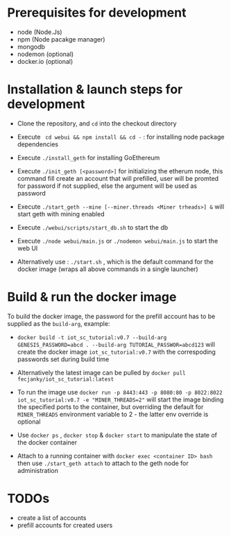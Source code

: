 # Prerequisites for development

- node (Node.Js)
- npm (Node pacakge manager)
- mongodb
- nodemon (optional)
- docker.io (optional)

# Installation & launch steps for development

- Clone the repository, and `cd` into the checkout directory

- Execute ``` cd webui && npm install && cd -``` : for installing node package dependencies

- Execute `./install_geth` for installing GoEthereum 

- Execute `./init_geth [<password>]` for initializing the etherum node, this command fill create an account that will prefilled, user will be promted for password if not supplied, else the argument will be used as password

- Execute `./start_geth --mine [--miner.threads <Miner trheads>] &`  will start geth with mining enabled

- Execute `./webui/scripts/start_db.sh` to start the db

- Execute `./node webui/main.js` or `./nodemon webui/main.js` to start the web UI

- Alternatively use : `./start.sh` , which is the default command for the docker image (wraps all above commands in a single launcher)

# Build & run the docker image

To build the docker image, the password for the prefill account has to be supplied as the `build-arg`, example:
- `docker build -t iot_sc_tutorial:v0.7 --build-arg GENESIS_PASSWORD=abcd . --build-arg TUTORIAL_PASSWOR=abcd123` will create the docker image `iot_sc_tutorial:v0.7` with the correspoding passwords set during build time

- Alternatively the latest image can be pulled by `docker pull fecjanky/iot_sc_tutorial:latest`

- To run the image use `docker run -p 8443:443 -p 8080:80 -p 8022:8022 iot_sc_tutorial:v0.7 -e "MINER_THREADS=2"` will start the image binding the specified ports to the container, but overriding the default for `MINER_THREADS` environment variable to 2 - the latter env override is optional

- Use `docker ps` , `docker stop` & `docker start` to manipulate the state of the docker container

- Attach to a running container with `docker exec <container ID> bash` then use `./start_geth attach` to attach to the geth node for administration

# TODOs
- create a list of accounts
- prefill accounts for created users
